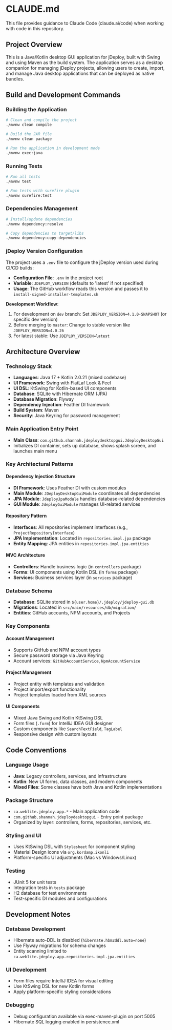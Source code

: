 # CLAUDE.md

This file provides guidance to Claude Code (claude.ai/code) when working with code in this repository.

## Project Overview

This is a Java/Kotlin desktop GUI application for jDeploy, built with Swing and using Maven as the build system. The application serves as a desktop companion for managing jDeploy projects, allowing users to create, import, and manage Java desktop applications that can be deployed as native bundles.

## Build and Development Commands

### Building the Application
```bash
# Clean and compile the project
./mvnw clean compile

# Build the JAR file
./mvnw clean package

# Run the application in development mode
./mvnw exec:java
```

### Running Tests
```bash
# Run all tests
./mvnw test

# Run tests with surefire plugin
./mvnw surefire:test
```

### Dependencies Management
```bash
# Install/update dependencies
./mvnw dependency:resolve

# Copy dependencies to target/libs
./mvnw dependency:copy-dependencies
```

### jDeploy Version Configuration

The project uses a `.env` file to configure the jDeploy version used during CI/CD builds:

- **Configuration File**: `.env` in the project root
- **Variable**: `JDEPLOY_VERSION` (defaults to 'latest' if not specified)
- **Usage**: The GitHub workflow reads this version and passes it to `install-signed-installer-templates.sh`

**Development Workflow**:
1. For development on `dev` branch: Set `JDEPLOY_VERSION=4.1.0-SNAPSHOT` (or specific dev version)
2. Before merging to `master`: Change to stable version like `JDEPLOY_VERSION=4.0.26`
3. For latest stable: Use `JDEPLOY_VERSION=latest`

## Architecture Overview

### Technology Stack
- **Languages**: Java 17 + Kotlin 2.0.21 (mixed codebase)
- **UI Framework**: Swing with FlatLaf Look & Feel
- **UI DSL**: KtSwing for Kotlin-based UI components
- **Database**: SQLite with Hibernate ORM (JPA)
- **Database Migration**: Flyway
- **Dependency Injection**: Feather DI framework
- **Build System**: Maven 
- **Security**: Java Keyring for password management

### Main Application Entry Point
- **Main Class**: `com.github.shannah.jdeploydesktopgui.JdeployDesktopGui`
- Initializes DI container, sets up database, shows splash screen, and launches main menu

### Key Architectural Patterns

#### Dependency Injection Structure
- **DI Framework**: Uses Feather DI with custom modules
- **Main Module**: `JDeployDesktopGuiModule` coordinates all dependencies  
- **JPA Module**: `JdeployJpaModule` handles database-related dependencies
- **GUI Module**: `JdeployGuiModule` manages UI-related services

#### Repository Pattern
- **Interfaces**: All repositories implement interfaces (e.g., `ProjectRepositoryInterface`)
- **JPA Implementation**: Located in `repositories.impl.jpa` package
- **Entity Mapping**: JPA entities in `repositories.impl.jpa.entities`

#### MVC Architecture
- **Controllers**: Handle business logic (in `controllers` package)
- **Forms**: UI components using Kotlin DSL (in `forms` package)  
- **Services**: Business services layer (in `services` package)

### Database Schema
- **Database**: SQLite stored in `${user.home}/.jdeploy/jdeploy-gui.db`
- **Migrations**: Located in `src/main/resources/db/migration/`
- **Entities**: GitHub accounts, NPM accounts, and Projects

### Key Components

#### Account Management
- Supports GitHub and NPM account types
- Secure password storage via Java Keyring
- Account services: `GitHubAccountService`, `NpmAccountService`

#### Project Management  
- Project entity with templates and validation
- Project import/export functionality
- Project templates loaded from XML sources

#### UI Components
- Mixed Java Swing and Kotlin KtSwing DSL
- Form files (`.form`) for IntelliJ IDEA GUI designer
- Custom components like `SearchTextField`, `TagLabel`
- Responsive design with custom layouts

## Code Conventions

### Language Usage
- **Java**: Legacy controllers, services, and infrastructure
- **Kotlin**: New UI forms, data classes, and modern components
- **Mixed Files**: Some classes have both Java and Kotlin implementations

### Package Structure
- `ca.weblite.jdeploy.app.*` - Main application code
- `com.github.shannah.jdeploydesktopgui` - Entry point package
- Organized by layer: controllers, forms, repositories, services, etc.

### Styling and UI
- Uses KtSwing DSL with `Stylesheet` for component styling
- Material Design icons via `org.kordamp.ikonli`
- Platform-specific UI adjustments (Mac vs Windows/Linux)

### Testing
- JUnit 5 for unit tests
- Integration tests in `tests` package
- H2 database for test environments
- Test-specific DI modules and configurations

## Development Notes

### Database Development
- Hibernate auto-DDL is disabled (`hibernate.hbm2ddl.auto=none`)
- Use Flyway migrations for schema changes
- Entity scanning limited to `ca.weblite.jdeploy.app.repositories.impl.jpa.entities`

### UI Development
- Form files require IntelliJ IDEA for visual editing
- Use KtSwing DSL for new Kotlin forms
- Apply platform-specific styling considerations

### Debugging
- Debug configuration available via exec-maven-plugin on port 5005
- Hibernate SQL logging enabled in persistence.xml